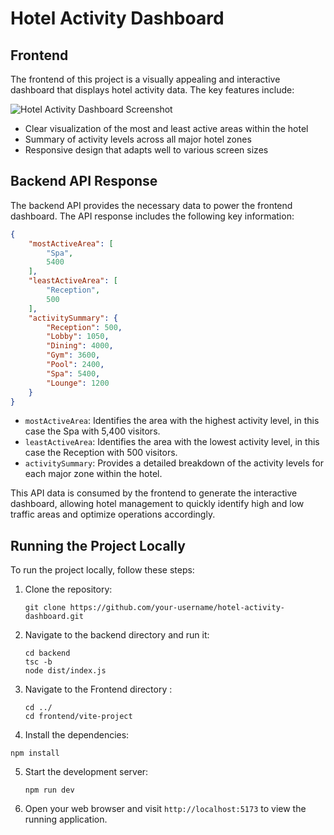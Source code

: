 
# Hotel Activity Dashboard

## Frontend

The frontend of this project is a visually appealing and interactive dashboard that displays hotel activity data. The key features include:

![Hotel Activity Dashboard Screenshot](https://github.com/user-attachments/assets/a092400c-1af3-4d9f-8f98-023edfe3cc56)

- Clear visualization of the most and least active areas within the hotel
- Summary of activity levels across all major hotel zones
- Responsive design that adapts well to various screen sizes

## Backend API Response

The backend API provides the necessary data to power the frontend dashboard. The API response includes the following key information:

```json
{
    "mostActiveArea": [
        "Spa",
        5400
    ],
    "leastActiveArea": [
        "Reception",
        500
    ],
    "activitySummary": {
        "Reception": 500,
        "Lobby": 1050,
        "Dining": 4000,
        "Gym": 3600,
        "Pool": 2400,
        "Spa": 5400,
        "Lounge": 1200
    }
}
```

- `mostActiveArea`: Identifies the area with the highest activity level, in this case the Spa with 5,400 visitors.
- `leastActiveArea`: Identifies the area with the lowest activity level, in this case the Reception with 500 visitors.
- `activitySummary`: Provides a detailed breakdown of the activity levels for each major zone within the hotel.

This API data is consumed by the frontend to generate the interactive dashboard, allowing hotel management to quickly identify high and low traffic areas and optimize operations accordingly.

## Running the Project Locally

To run the project locally, follow these steps:

1. Clone the repository:
   ```
   git clone https://github.com/your-username/hotel-activity-dashboard.git
   ```

2. Navigate to the backend directory and run it:
   ```
   cd backend
   tsc -b
   node dist/index.js
   ```
3. Navigate to the Frontend directory :
   ```
   cd ../
   cd frontend/vite-project
   ```

4.  Install the dependencies:
   ```
   npm install
   ```

5. Start the development server:
   ```
   npm run dev
   ```

6. Open your web browser and visit `http://localhost:5173` to view the running application.
